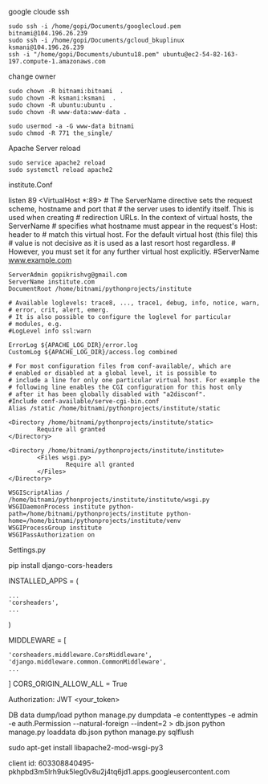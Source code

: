 google cloude ssh

    sudo ssh -i /home/gopi/Documents/googlecloud.pem  bitnami@104.196.26.239
    sudo ssh -i /home/gopi/Documents/gcloud_bkuplinux ksmani@104.196.26.239
    ssh -i "/home/gopi/Documents/ubuntu18.pem" ubuntu@ec2-54-82-163-197.compute-1.amazonaws.com
change owner

    sudo chown -R bitnami:bitnami  .
    sudo chown -R ksmani:ksmani  .
    sudo chown -R ubuntu:ubuntu .
    sudo chown -R www-data:www-data .

    sudo usermod -a -G www-data bitnami
    sudo chmod -R 771 the_single/

Apache Server reload

    sudo service apache2 reload
    sudo systemctl reload apache2


institute.Conf

listen 89
<VirtualHost *:89>
    # The ServerName directive sets the request scheme, hostname and port that
    # the server uses to identify itself. This is used when creating
    # redirection URLs. In the context of virtual hosts, the ServerName
    # specifies what hostname must appear in the request's Host: header to
    # match this virtual host. For the default virtual host (this file) this
    # value is not decisive as it is used as a last resort host regardless.
    # However, you must set it for any further virtual host explicitly.
    #ServerName www.example.com

    ServerAdmin gopikrishvg@gmail.com
    ServerName institute.com
    DocumentRoot /home/bitnami/pythonprojects/institute

    # Available loglevels: trace8, ..., trace1, debug, info, notice, warn,
    # error, crit, alert, emerg.
    # It is also possible to configure the loglevel for particular
    # modules, e.g.
    #LogLevel info ssl:warn

    ErrorLog ${APACHE_LOG_DIR}/error.log
    CustomLog ${APACHE_LOG_DIR}/access.log combined

    # For most configuration files from conf-available/, which are
    # enabled or disabled at a global level, it is possible to
    # include a line for only one particular virtual host. For example the
    # following line enables the CGI configuration for this host only
    # after it has been globally disabled with "a2disconf".
    #Include conf-available/serve-cgi-bin.conf
    Alias /static /home/bitnami/pythonprojects/institute/static

    <Directory /home/bitnami/pythonprojects/institute/static>
            Require all granted
    </Directory>

    <Directory /home/bitnami/pythonprojects/institute/institute>
            <Files wsgi.py>
                    Require all granted
            </Files>
    </Directory>

    WSGIScriptAlias / /home/bitnami/pythonprojects/institute/institute/wsgi.py
    WSGIDaemonProcess institute python-path=/home/bitnami/pythonprojects/institute python-home=/home/bitnami/pythonprojects/institute/venv
    WSGIProcessGroup institute
    WSGIPassAuthorization on

</VirtualHost>

Settings.py

pip install django-cors-headers

INSTALLED_APPS = (

    ...
    'corsheaders',
    ...
)

MIDDLEWARE = [

    'corsheaders.middleware.CorsMiddleware',
    'django.middleware.common.CommonMiddleware',
    ...
]
CORS_ORIGIN_ALLOW_ALL = True

Authorization: JWT <your_token>

DB data dump/load
python manage.py dumpdata -e contenttypes -e admin -e auth.Permission --natural-foreign --indent=2 > db.json
python manage.py loaddata db.json
python manage.py sqlflush

sudo apt-get install libapache2-mod-wsgi-py3


client id: 603308840495-pkhpbd3m5lrh9uk5leg0v8u2j4tq6jd1.apps.googleusercontent.com
